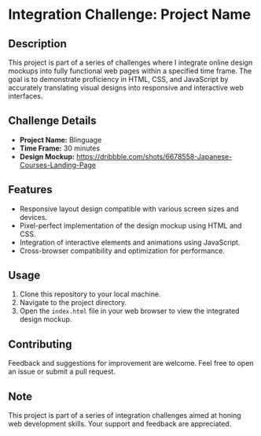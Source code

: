 # Integration Challenge: Project Name

## Description
This project is part of a series of challenges where I integrate online design mockups into fully functional web pages within a specified time frame. The goal is to demonstrate proficiency in HTML, CSS, and JavaScript by accurately translating visual designs into responsive and interactive web interfaces.

## Challenge Details
- **Project Name:** Blinguage
- **Time Frame:** 30 minutes
- **Design Mockup:** https://dribbble.com/shots/6678558-Japanese-Courses-Landing-Page

## Features
- Responsive layout design compatible with various screen sizes and devices.
- Pixel-perfect implementation of the design mockup using HTML and CSS.
- Integration of interactive elements and animations using JavaScript.
- Cross-browser compatibility and optimization for performance.

## Usage
1. Clone this repository to your local machine.
2. Navigate to the project directory.
3. Open the `index.html` file in your web browser to view the integrated design mockup.

## Contributing
Feedback and suggestions for improvement are welcome. Feel free to open an issue or submit a pull request.

## Note
This project is part of a series of integration challenges aimed at honing web development skills. Your support and feedback are appreciated.

